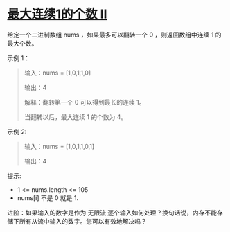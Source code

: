 #  [最大连续1的个数 II](https://leetcode.cn/problems/max-consecutive-ones-ii)

给定一个二进制数组 nums ，如果最多可以翻转一个 0 ，则返回数组中连续 1 的最大个数。

 

示例 1：

> 输入：nums = [1,0,1,1,0]
> 
> 输出：4
> 
> 解释：翻转第一个 0 可以得到最长的连续 1。
>      
> 当翻转以后，最大连续 1 的个数为 4。

示例 2:

> 输入：nums = [1,0,1,1,0,1]
> 
> 输出：4
 

提示:

- 1 <= nums.length <= 105
- nums[i] 不是 0 就是 1.
 

进阶：如果输入的数字是作为 无限流 逐个输入如何处理？换句话说，内存不能存储下所有从流中输入的数字。您可以有效地解决吗？